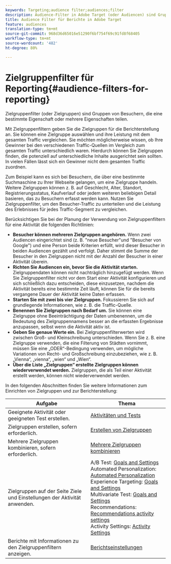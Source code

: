 ```yaml
---
keywords: Targeting;audience filter;audiences;filter
description: Audience-Filter in Adobe Target (oder Audiencen) sind Gruppen von Besuchern, die ein bestimmtes Merkmal oder eine Reihe von Merkmalen aufweisen.
title: Audience Filter für Berichte in Adobe Target
feature: audiences
translation-type: tm+mt
source-git-commit: 968d36d65016e51290f6bf754f69c91fd8f68405
workflow-type: tm+mt
source-wordcount: '482'
ht-degree: 80%

---
```



# Zielgruppenfilter für Reporting{#audience-filters-for-reporting}

Zielgruppenfilter (oder Zielgruppen) sind Gruppen von Besuchern, die eine bestimmte Eigenschaft oder mehrere Eigenschaften teilen.

Mit Zielgruppenfiltern geben Sie die Zielgruppen für die Berichterstellung an. Sie können eine Zielgruppe auswählen und ihre Leistung mit dem gesamten Traffic vergleichen. Sie möchten möglicherweise wissen, ob Ihre Gewinner bei den verschiedenen Traffic-Quellen im Vergleich zum gesamten Traffic unterschiedlich waren. Hierdurch können Sie Zielgruppen finden, die potenziell auf unterschiedliche Inhalte ausgerichtet sein sollten. In vielen Fällen lässt sich ein Gewinner nicht dem gesamten Traffic zuordnen.

Zum Beispiel kann es sich bei Besuchern, die über eine bestimmte Suchmaschine zu Ihrer Webseite gelangen, um eine Zielgruppe handeln. Weitere Zielgruppen können z. B. auf Geschlecht, Alter, Standort, Registrierungsstatus, Kaufverlauf oder jedem weiteren beliebigen Detail basieren, das zu Besuchern erfasst werden kann. Nutzen Sie Zielgruppenfilter, um den Besucher-Traffic zu unterteilen und die Leistung des Erlebnisses für jedes Traffic-Segment zu vergleichen.

Berücksichtigen Sie bei der Planung der Verwendung von Zielgruppenfiltern für eine Aktivität die folgenden Richtlinien:

* **Besucher können mehreren Zielgruppen angehören.** Wenn zwei Audiencen eingerichtet sind (z. B. &quot;neue Besucher&quot;und &quot;Besucher von Google&quot;) und eine Person beide Kriterien erfüllt, wird dieser Besucher in beiden Audiencen gezählt und verfolgt. Daher stimmt die Summe der Besucher in den Zielgruppen nicht mit der Anzahl der Besucher in einer Aktivität überein.
* **Richten Sie Audiencen ein, bevor Sie die Aktivität starten.** Zielgruppendaten können nicht nachträglich hinzugefügt werden. Wenn Sie Zielgruppenfilter nicht vor dem Start einer Aktivität konfigurieren und sich schließlich dazu entscheiden, diese einzusetzen, nachdem die Aktivität bereits eine bestimmte Zeit läuft, können Sie für die bereits vergangene Dauer der Aktivität keine Daten erfassen.
* **Starten Sie mit zwei bis vier Zielgruppen.** Fokussieren Sie sich auf grundlegende Informationen, wie z. B. die Traffic-Quelle.
* **Benennen Sie Zielgruppen nach Bedarf um.** Sie können eine Zielgruppe ohne Beeinträchtigung der Daten umbenennen, um die Bedeutung des Zielgruppennamens besser an die erfassten Ergebnisse anzupassen, selbst wenn die Aktivität aktiv ist.
* **Geben Sie genaue Werte ein.** Bei Zielgruppenfilterwerten wird zwischen Groß- und Kleinschreibung unterschieden. Wenn Sie z. B. eine Zielgruppe verwenden, die eine Filterung von Städten vornimmt, müssen Sie eine „ODER“-Bedingung verwenden, um mögliche Variationen von Recht- und Großschreibung einzubeziehen, wie z. B. „Vienna“, „vienna“, „wien“ und „Wien“.
* **Über die Liste „Zielgruppen“ erstellte Zielgruppen können wiederverwendet werden.** Zielgruppen, die als Teil einer Aktivität erstellt werden, können nicht wiederverwendet werden.

In den folgenden Abschnitten finden Sie weitere Informationen zum Einrichten von Zielgruppen und zur Berichterstellung:

| Aufgabe | Thema |
|--- |--- |
| Geeignete Aktivität oder geeigneten Test erstellen. | [Aktivitäten und Tests](/help/c-intro/target-key-concepts.md) |
| Zielgruppen erstellen, sofern erforderlich. | [Erstellen von Zielgruppen](/help/c-target/c-audiences/create-audience.md) |
| Mehrere Zielgruppen kombinieren, sofern erforderlich. | [Mehrere Zielgruppen kombinieren](/help/c-target/combining-multiple-audiences.md) |
| Zielgruppen auf der Seite Ziele und Einstellungen der Aktivität anwenden. | A/B Test: [Goals and Settings](/help/c-activities/t-test-ab/t-test-create-ab/ab-goals-and-settings.md)<br>Automated Personalization:  [Automated Personalization](/help/c-activities/t-automated-personalization/automated-personalization.md)<br>Experience Targeting: [Goals and Settings](/help/c-activities/t-experience-target/t-xt-create/xt-goals-and-settings.md)<br>Multivariate Test:  [Goals and Settings](/help/c-activities/c-multivariate-testing/t-create-multivariate-test/goals-and-settings.md)<br>Recommendations: [Recommendations activity settings](/help/c-recommendations/t-create-recs-activity/recs-activity-settings.md)<br>Activity Settings: [Activity Settings](/help/c-activities/activity-settings.md) |
| Berichte mit Informationen zu den Zielgruppenfiltern anzeigen. | [Berichtseinstellungen](/help/c-reports/c-report-settings/report-settings.md) |

